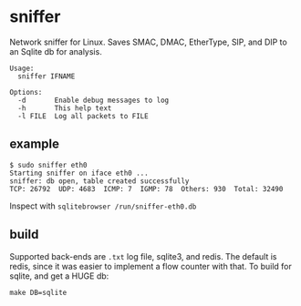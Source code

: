 sniffer
=======

Network sniffer for Linux.  Saves SMAC, DMAC, EtherType, SIP, and DIP to
an Sqlite db for analysis.

```
Usage:
  sniffer IFNAME

Options:
  -d       Enable debug messages to log
  -h       This help text
  -l FILE  Log all packets to FILE
```


example
-------

```
$ sudo sniffer eth0
Starting sniffer on iface eth0 ...
sniffer: db open, table created successfully
TCP: 26792  UDP: 4683  ICMP: 7  IGMP: 78  Others: 930  Total: 32490
```

Inspect with `sqlitebrowser /run/sniffer-eth0.db`


build
-----

Supported back-ends are `.txt` log file, sqlite3, and redis.  The
default is redis, since it was easier to implement a flow counter
with that.  To build for sqlite, and get a HUGE db:

    make DB=sqlite

